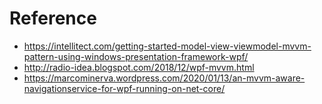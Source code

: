 # Reference 
- https://intellitect.com/getting-started-model-view-viewmodel-mvvm-pattern-using-windows-presentation-framework-wpf/
- http://radio-idea.blogspot.com/2018/12/wpf-mvvm.html
- https://marcominerva.wordpress.com/2020/01/13/an-mvvm-aware-navigationservice-for-wpf-running-on-net-core/
